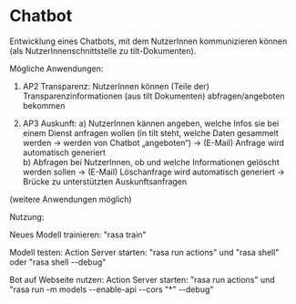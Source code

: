 # Chatbot
Entwicklung eines Chatbots, mit dem NutzerInnen kommunizieren können (als NutzerInnenschnittstelle zu tilt-Dokumenten).

Mögliche Anwendungen: 
1.	AP2 Transparenz: 
NutzerInnen können (Teile der) Transparenzinformationen (aus tilt Dokumenten) abfragen/angeboten bekommen 

2.	AP3 Auskunft: 
  a)	NutzerInnen kännen angeben, welche Infos sie bei einem Dienst anfragen wollen (in tilt steht, welche Daten gesammelt werden -> werden von Chatbot „angeboten“) 
			-> (E-Mail) Anfrage wird automatisch generiert      
  b)	Abfragen bei NutzerInnen, ob und welche Informationen gelöscht werden sollen -> (E-Mail) Löschanfrage wird automatisch generiert
  ->	Brücke zu unterstützten Auskunftsanfragen



(weitere Anwendungen möglich)


Nutzung:

Neues Modell trainieren: "rasa train"

Modell testen: Action Server starten: "rasa run actions" und "rasa shell" oder "rasa shell --debug"

Bot auf Webseite nutzen: Action Server starten: "rasa run actions" und "rasa run -m models --enable-api --cors "*" --debug"
